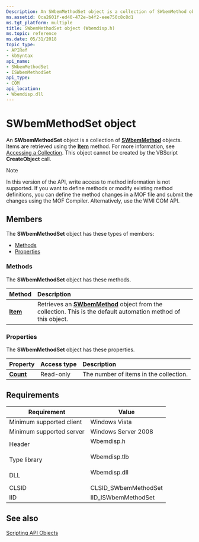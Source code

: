 ```yaml
---
Description: An SWbemMethodSet object is a collection of SWbemMethod objects. Items are retrieved using the Item method. For more information, see Accessing a Collection. This object cannot be created by the VBScript CreateObject call.
ms.assetid: 0ca2601f-ed40-472e-b4f2-eee750c8c8d1
ms.tgt_platform: multiple
title: SWbemMethodSet object (Wbemdisp.h)
ms.topic: reference
ms.date: 05/31/2018
topic_type: 
- APIRef
- kbSyntax
api_name: 
- SWbemMethodSet
- ISWbemMethodSet
api_type: 
- COM
api_location: 
- Wbemdisp.dll
---
```


# SWbemMethodSet object

An **SWbemMethodSet** object is a collection of [**SWbemMethod**](swbemmethod.md) objects. Items are retrieved using the [**Item**](swbemmethodset-item.md) method. For more information, see [Accessing a Collection](accessing-a-collection.md). This object cannot be created by the VBScript **CreateObject** call.

> [!Note]  
> In this version of the API, write access to method information is not supported. If you want to define methods or modify existing method definitions, you can define the method changes in a MOF file and submit the changes using the MOF Compiler. Alternatively, use the WMI COM API.

 

## Members

The **SWbemMethodSet** object has these types of members:

-   [Methods](#swbemmethodset-object)
-   [Properties](#properties)

### Methods

The **SWbemMethodSet** object has these methods.



| Method                              | Description                                                                                                                                  |
|:------------------------------------|:---------------------------------------------------------------------------------------------------------------------------------------------|
| [**Item**](swbemmethodset-item.md) | Retrieves an [**SWbemMethod**](swbemmethod.md) object from the collection. This is the default automation method of this object.<br/> |



 

### Properties

The **SWbemMethodSet** object has these properties.



| Property                                         | Access type          | Description                                       |
|:-------------------------------------------------|:---------------------|:--------------------------------------------------|
| [**Count**](swbemmethodset-count.md)<br/> | Read-only<br/> | The number of items in the collection.<br/> |



 

## Requirements



| Requirement | Value |
|-------------------------------------|-----------------------------------------------------------------------------------------|
| Minimum supported client<br/> | Windows Vista<br/>                                                                |
| Minimum supported server<br/> | Windows Server 2008<br/>                                                          |
| Header<br/>                   | <dl> <dt>Wbemdisp.h</dt> </dl>   |
| Type library<br/>             | <dl> <dt>Wbemdisp.tlb</dt> </dl> |
| DLL<br/>                      | <dl> <dt>Wbemdisp.dll</dt> </dl> |
| CLSID<br/>                    | CLSID\_SWbemMethodSet<br/>                                                        |
| IID<br/>                      | IID\_ISWbemMethodSet<br/>                                                         |



## See also

<dl> <dt>

[Scripting API Objects](scripting-api-objects.md)
</dt> </dl>

 

 




